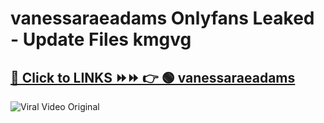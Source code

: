 
 # vanessaraeadams Onlyfans Leaked - Update Files kmgvg

## <h2><a href="https://clipsfans.com/vanessaraeadams&ref=git">🔗 Click to LINKS ⏩⏩ 👉 🟢 vanessaraeadams </a></h2>

<a href="https://clipsfans.com/vanessaraeadams&ref=git" rel="nofollow" data-target="animated-image.originalLink"><img src="https://i.ibb.co.com/xMMVF88/686577567.gif" alt="Viral Video Original" style="max-width: 100%; display: inline-block;" data-target="animated-image.originalImage"></a>


